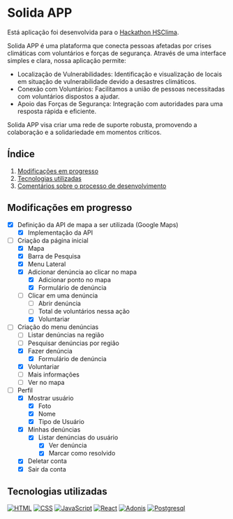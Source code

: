 # Solida APP
Está aplicação foi desenvolvida para o [Hackathon HSClima](http://hackathon.sbc.org.br/hsclima/index.html).

Solida APP é uma plataforma que conecta pessoas afetadas por crises climáticas com voluntários e forças de segurança. Através de uma interface simples e clara, nossa aplicação permite:

- Localização de Vulnerabilidades: Identificação e visualização de locais em situação de vulnerabilidade devido a desastres climáticos.
- Conexão com Voluntários: Facilitamos a união de pessoas necessitadas com voluntários dispostos a ajudar.
- Apoio das Forças de Segurança: Integração com autoridades para uma resposta rápida e eficiente.

Solida APP visa criar uma rede de suporte robusta, promovendo a colaboração e a solidariedade em momentos críticos.

## Índice
1. [Modificações em progresso](#modificações-em-progresso)
2. [Tecnologias utilizadas](#tecnologias-utilizadas)
3. [Comentários sobre o processo de desenvolvimento](#comentários-sobre-o-processo-de-desenvolvimento)

## Modificações em progresso
- [X] Definição da API de mapa a ser utilizada (Google Maps)
    - [X] Implementação da API
- [ ] Criação da página inicial
    - [X] Mapa
    - [X] Barra de Pesquisa
    - [X] Menu Lateral
    - [X] Adicionar denúncia ao clicar no mapa
        - [X] Adicionar ponto no mapa
        - [X] Formulário de denúncia
    - [ ] Clicar em uma denúncia
        - [ ] Abrir denúncia
        - [ ] Total de voluntários nessa ação
        - [X] Voluntariar
- [ ] Criação do menu denúncias
    - [ ] Listar denúncias na região
    - [ ] Pesquisar denúncias por região
    - [X] Fazer denúncia
        - [X] Formulário de denúncia
    - [X] Voluntariar
    - [ ] Mais informações
    - [ ] Ver no mapa
- [ ] Perfil
    - [X] Mostrar usuário
        - [X] Foto
        - [X] Nome
        - [X] Tipo de Usuário
    - [X] Minhas denúncias
        - [X] Listar denúncias do usuário
            - [X] Ver denúncia
            - [X] Marcar como resolvido
    - [X] Deletar conta
    - [X] Sair da conta

## Tecnologias utilizadas
[![HTML](https://img.shields.io/badge/-HTML-000?&logo=html5&logoColor=orange)](#)
[![CSS](https://img.shields.io/badge/-CSS-000?&logo=css3&logoColor=blue)](#)
[![JavaScript](https://img.shields.io/badge/-JavaScript-000?&logo=JavaScript&logoColor=ddc508)](#)
[![React](https://img.shields.io/badge/-React-000?&logo=React&logoColor=blue)](#)
[![Adonis](https://img.shields.io/badge/adonisjs-000?logo=adonisjs&logoColor=blue)](#)
[![Postgresql](https://img.shields.io/badge/postgresql-000?logo=postgresql&logoColor=blue)](#)